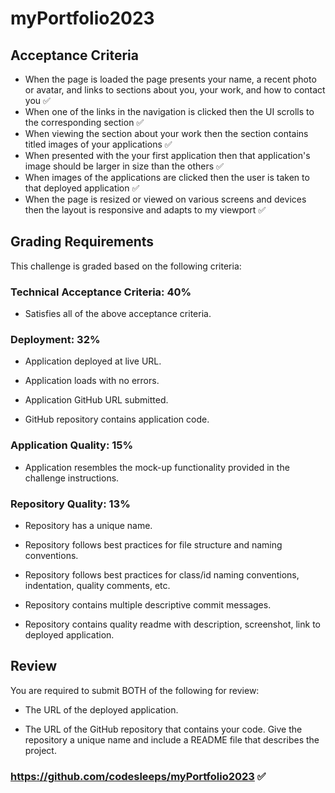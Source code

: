 # myPortfolio2023

## Acceptance Criteria

* When the page is loaded the page presents your name, a recent photo or avatar, and links to sections about you, your work, and how to contact you ✅
* When one of the links in the navigation is clicked then the UI scrolls to the corresponding section ✅
* When viewing the section about your work then the section contains titled images of your applications ✅
* When presented with the your first application then that application's image should be larger in size than the others ✅
* When images of the applications are clicked then the user is taken to that deployed application ✅
* When the page is resized or viewed on various screens and devices then the layout is responsive and adapts to my viewport ✅

## Grading Requirements

This challenge is graded based on the following criteria: 

### Technical Acceptance Criteria: 40%

* Satisfies all of the above acceptance criteria.

### Deployment: 32%

* Application deployed at live URL.

* Application loads with no errors.

* Application GitHub URL submitted.

* GitHub repository contains application code.

### Application Quality: 15%

* Application resembles the mock-up functionality provided in the challenge instructions.

### Repository Quality: 13%

* Repository has a unique name.

* Repository follows best practices for file structure and naming conventions.

* Repository follows best practices for class/id naming conventions, indentation, quality comments, etc.

* Repository contains multiple descriptive commit messages.

* Repository contains quality readme with description, screenshot, link to deployed application.

## Review

You are required to submit BOTH of the following for review:

* The URL of the deployed application.

* The URL of the GitHub repository that contains your code. Give the repository a unique name and include a README file that describes the project.
   
### https://github.com/codesleeps/myPortfolio2023 ✅


